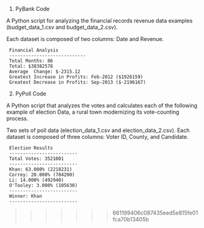 
1. PyBank Code

A Python script for analyzing the financial records revenue data examples (budget_data_1.csv and budget_data_2.csv).

Each dataset is composed of two columns: Date and Revenue.

 ```text
  Financial Analysis
  ----------------------------
  Total Months: 86
  Total: $38382578
  Average  Change: $-2315.12
  Greatest Increase in Profits: Feb-2012 ($1926159)
  Greatest Decrease in Profits: Sep-2013 ($-2196167)
  ```



2. PyPoll Code

A Python script that analyzes the votes and calculates each of the following example of election Data, a rural town modernizing its vote-counting process.

Two sets of poll data (election_data_1.csv and election_data_2.csv). Each dataset is composed of three columns: Voter ID, County, and Candidate.

 ```text
  Election Results
  -------------------------
  Total Votes: 3521001
  -------------------------
  Khan: 63.000% (2218231)
  Correy: 20.000% (704200)
  Li: 14.000% (492940)
  O'Tooley: 3.000% (105630)
  -------------------------
  Winner: Khan
  -------------------------
  ```


>>>>>>> 661199406c087435eed5e815fe01fca70b13405b
